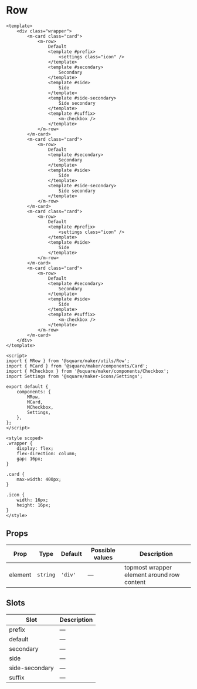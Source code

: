 # Row

```vue
<template>
	<div class="wrapper">
		<m-card class="card">
			<m-row>
				Default
				<template #prefix>
					<settings class="icon" />
				</template>
				<template #secondary>
					Secondary
				</template>
				<template #side>
					Side
				</template>
				<template #side-secondary>
					Side secondary
				</template>
				<template #suffix>
					<m-checkbox />
				</template>
			</m-row>
		</m-card>
		<m-card class="card">
			<m-row>
				Default
				<template #secondary>
					Secondary
				</template>
				<template #side>
					Side
				</template>
				<template #side-secondary>
					Side secondary
				</template>
			</m-row>
		</m-card>
		<m-card class="card">
			<m-row>
				Default
				<template #prefix>
					<settings class="icon" />
				</template>
				<template #side>
					Side
				</template>
			</m-row>
		</m-card>
		<m-card class="card">
			<m-row>
				Default
				<template #secondary>
					Secondary
				</template>
				<template #side>
					Side
				</template>
				<template #suffix>
					<m-checkbox />
				</template>
			</m-row>
		</m-card>
	</div>
</template>

<script>
import { MRow } from '@square/maker/utils/Row';
import { MCard } from '@square/maker/components/Card';
import { MCheckbox } from '@square/maker/components/Checkbox';
import Settings from '@square/maker-icons/Settings';

export default {
	components: {
		MRow,
		MCard,
		MCheckbox,
		Settings,
	},
};
</script>

<style scoped>
.wrapper {
	display: flex;
	flex-direction: column;
	gap: 16px;
}

.card {
	max-width: 400px;
}

.icon {
	width: 16px;
	height: 16px;
}
</style>
```

<!-- api-tables:start -->
## Props

| Prop    | Type     | Default | Possible values | Description                                |
| ------- | -------- | ------- | --------------- | ------------------------------------------ |
| element | `string` | `'div'` | —               | topmost wrapper element around row content |


## Slots

| Slot           | Description |
| -------------- | ----------- |
| prefix         | —           |
| default        | —           |
| secondary      | —           |
| side           | —           |
| side-secondary | —           |
| suffix         | —           |
<!-- api-tables:end -->
